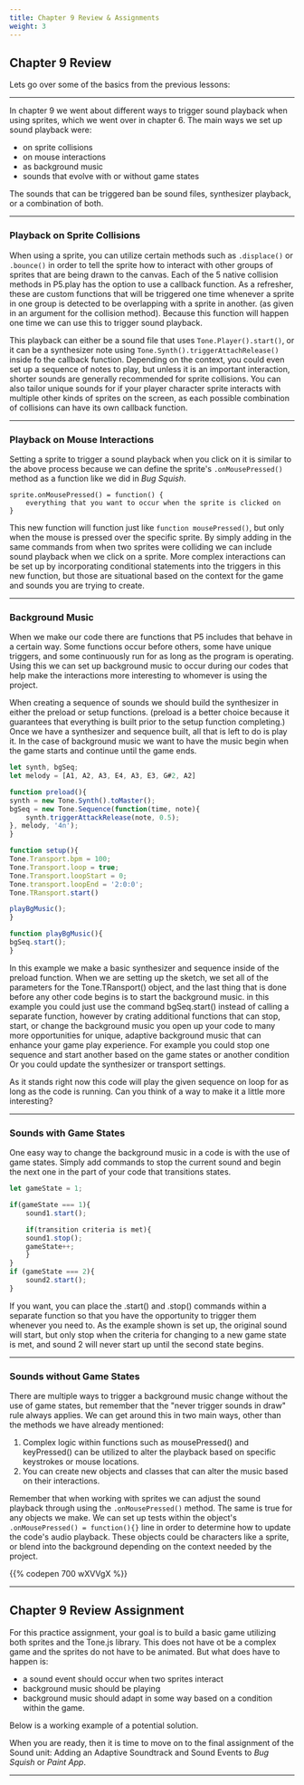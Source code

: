 ```yaml
---
title: Chapter 9 Review & Assignments
weight: 3
---
```

## Chapter 9 Review

Lets go over some of the basics from the previous lessons:

---

In chapter 9 we went about different ways to trigger sound playback when using sprites, which we went over in chapter 6. The main ways we set up sound playback were:

* on sprite collisions
* on mouse interactions
* as background music
* sounds that evolve with or without game states

The sounds that can be triggered ban be sound files, synthesizer playback, or a combination of both.

---

### Playback on Sprite Collisions

When using a sprite, you can utilize certain methods such as `.displace()` or `.bounce()` in order to tell the sprite how to interact with other groups of sprites that are being drawn to the canvas. Each of the 5 native collision methods in P5.play has the option to use a callback function. As a refresher, these are custom functions that will be triggered one time whenever a sprite in one group is detected  to be overlapping with a sprite in another. (as given in an argument for the collision method). Because this function will happen one time we can use this to trigger sound playback. 

This playback can either be a sound file that uses `Tone.Player().start()`, or it can be a synthesizer note using `Tone.Synth().triggerAttachRelease()` inside fo the callback function. Depending on the context, you could even set up a sequence of notes to play, but unless it is an important interaction, shorter sounds are generally recommended for sprite collisions. You can also tailor unique sounds for if your player character sprite interacts with multiple other kinds of sprites on the screen, as each possible combination of collisions can have its own callback function.

---

### Playback on Mouse Interactions

Setting a sprite to trigger a sound playback when you click on it is similar to the above process because we can define the sprite's `.onMousePressed()` method as a function like we did in *Bug Squish*. 

```
sprite.onMousePressed() = function() {
    everything that you want to occur when the sprite is clicked on
}
```

This new function will function just like `function mousePressed()`, but only when the mouse is pressed over the specific sprite. By simply adding in the same commands from when two sprites were colliding we can include sound playback when we click on a sprite. More complex interactions can be set up by incorporating conditional statements into the triggers in this new function, but those are situational based on the context for the game and sounds you are trying to create.

---

### Background Music

When we make our code there are functions that P5 includes that behave in a certain way. Some functions occur before others, some have unique triggers, and some continuously run for as long as the program is operating. Using this we can set up background music to occur during our codes that help make the interactions more interesting to whomever is using the project. 

When creating a sequence of sounds we should build the synthesizer in either the preload or setup functions. (preload is a better choice because it guarantees that everything is built prior to the setup function completing.)  Once we have a synthesizer and sequence built, all that is left to do is play it. In the case of background music we want to have the music begin when the game starts and continue until the game ends. 

```js
let synth, bgSeq;
let melody = [A1, A2, A3, E4, A3, E3, G#2, A2]

function preload(){
synth = new Tone.Synth().toMaster();
bgSeq = new Tone.Sequence(function(time, note){
    synth.triggerAttackRelease(note, 0.5);
}, melody, '4n');
}

function setup(){
Tone.Transport.bpm = 100;
Tone.Transport.loop = true;
Tone.Transport.loopStart = 0;
Tone.transport.loopEnd = '2:0:0';
Tone.TRansport.start()

playBgMusic();
}

function playBgMusic(){
bgSeq.start();
}
```
In this example we make a basic synthesizer and sequence inside of the preload function. When we are setting up the sketch, we set all of the parameters for the Tone.TRansport() object, and the last thing that is done before any other code begins is to start the background music. in this example you could just use the command bgSeq.start() instead of calling a separate function, however by crating additional functions that can stop, start, or change the background music you open up your code to many more opportunities for unique, adaptive background music that can enhance your game play experience. For example you could stop one sequence and start another based on the game states or another condition Or you could update the synthesizer or transport settings.

As it stands right now this code will play the given sequence on loop for as long as the code is running. Can you think of a way to make it a little more interesting?

---

### Sounds with Game States

One easy way to change the background music in a code is with the use of game states. Simply add commands to stop the current sound and begin  the next one in the part of your code that transitions states.

```js
let gameState = 1;

if(gameState === 1){
    sound1.start();

    if(transition criteria is met){
    sound1.stop();
    gameState++;
    }
}  
if (gameState === 2){
    sound2.start();
}

```

If you want, you can place the .start() and .stop() commands within a separate function so that you have the opportunity to trigger them whenever you need to. As the example shown is set up, the original sound will start, but only stop when the criteria for changing to a new game state is met, and sound 2 will never start up until the second state begins.

---

### Sounds without Game States

There are multiple ways to trigger a background music change without the use of game states, but remember that the "never trigger sounds in draw" rule always applies. We can get around this in two main ways, other than the methods we have already mentioned:

1. Complex logic within functions such as mousePressed() and keyPressed() can be utilized to alter the playback based on specific keystrokes or mouse locations.
2. You can create new objects and classes that can alter the music based on their interactions. 

Remember that when working with sprites we can adjust the sound playback through using the `.onMousePressed()` method. The same is true for any objects we make. We can set up tests within the object's `.onMousePressed() = function(){}` line in order to determine how to update the code's audio playback. These objects could be characters like a sprite, or blend into the background depending on the context needed by the project.

{{% codepen 700 wXVVgX %}}

---

## Chapter 9 Review Assignment

For this practice assignment, your goal is to build a basic game utilizing both sprites and the Tone.js library. This does not have ot be a complex game and the sprites do not have to be animated. But what does have to happen is:

* a sound event should occur when two sprites interact
* background music should be playing
* background music should adapt in some way based on a condition within the game.

Below is a working example of a potential solution.

When you are ready, then it is time to move on to the final assignment of the Sound unit: Adding an Adaptive Soundtrack and Sound Events to *Bug Squish* or *Paint App*.

---
